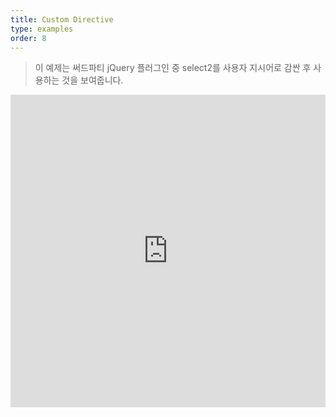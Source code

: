 ```yaml
---
title: Custom Directive
type: examples
order: 8
---
```


> 이 예제는 써드파티 jQuery 플러그인 중 select2를 사용자 지시어로 감싼 후 사용하는 것을 보여줍니다.

<iframe width="100%" height="500" src="https://jsfiddle.net/yyx990803/157m67zu/embedded/result,html,js,css" allowfullscreen="allowfullscreen" frameborder="0"></iframe>
